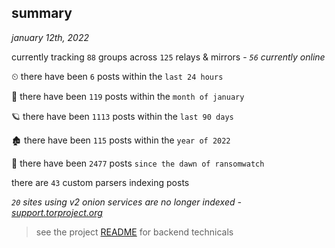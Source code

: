 
## summary
_january 12th, 2022_

currently tracking `88` groups across `125` relays & mirrors - _`56` currently online_

⏲ there have been `6` posts within the `last 24 hours`

🦈 there have been `119` posts within the `month of january`

🪐 there have been `1113` posts within the `last 90 days`

🏚 there have been `115` posts within the `year of 2022`

🦕 there have been `2477` posts `since the dawn of ransomwatch`

there are `43` custom parsers indexing posts

_`20` sites using v2 onion services are no longer indexed - [support.torproject.org](https://support.torproject.org/onionservices/v2-deprecation/)_

> see the project [README](https://github.com/thetanz/ransomwatch#ransomwatch--) for backend technicals
